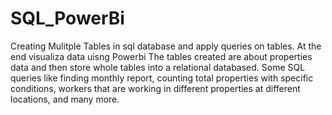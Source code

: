 # SQL_PowerBi
Creating Mulitple Tables in sql database and apply queries on tables. At the end visualiza data uisng Powerbi
The tables created are about properties data and then store whole tables into a relational databased. Some SQL queries like finding monthly report, counting total properties with specific conditions, workers that are working in different properties at different locations, and many more. 
